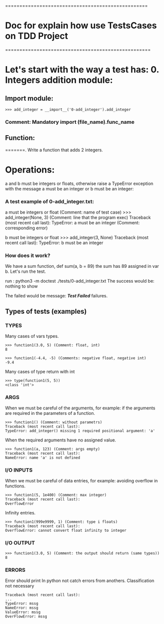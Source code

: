 ==================================================
# Doc for explain how use TestsCases on TDD Project
===================================================

Let's start with the way a test has:
0. Integers addition module:
====================

## Import module:
    >>> add_integer = __import__('0-add_integer').add_integer
### Comment: Mandatory import (file_name).func_name

## Function:
=======.
Write a function that adds 2 integers.

Operations:
=========
a and b must be integers or floats, otherwise raise a TypeError exception
with the message a must be an integer or b must be an integer:

### A test example of 0-add_integer.txt:

a must be integers or float (Comment: name of test case)
    >>> add_integer(None, 3) (Comment: line that the program exec)
    Traceback (most recent call last):
    TypeError: a must be an integer (Comment: corresponding error)


b must be integers or float
    >>> add_integer(3, None)
    Traceback (most recent call last):
    TypeError: b must be an integer


### How does it work?
We have a sum function, def sum(a, b = 89) the sum has 89 assigned in var b. Let's run the test.

run : python3 -m doctest ./tests/0-add_integer.txt
The success would be: nothing to show


The failed would be message: ***Test Failed*** <number of tests> failures.



## Types of tests (examples)

### TYPES

Many cases of vars types.

    >>> function1(3.0, 5) (Comment: float, int)
    8

    >>> function1(-4.4, -5) (Comments: negative float, negative int)
    -9.4

Many cases of type return with int

    >>> type(function1(5, 5))
    <class 'int'>

### ARGS

When we must be careful of the arguments, for example: if the arguments are required in the parameters of a function.

    >>> function1() (Comment: without parametrs)
    Traceback (most recent call last):
    TypeError: add_integer() missing 1 required positional argument: 'a'

When the required arguments have no assigned value.

    >>> function1(a, 123) (Comment: args empty)
    Traceback (most recent call last):
    NameError: name 'a' is not defined


### I/O INPUTS

When we must be careful of data entries, for example: avoiding overflow in functions.

    >>> function1(5, 1e400) (Comment: max integer)
    Traceback (most recent call last):
    OverflowError

Infinity entries.

    >>> function1(999e9999, 1) (Comment: type i floats)
    Traceback (most recent call last):
    OverflowError: cannot convert float infinity to integer

### I/O OUTPUT

    >>> function1(3.0, 5) (Comment: the output should return (same types))
    8


### ERRORS

Error should print
In python not catch errors from anothers. Classification not necessary

    Traceback (most recent call last):
    ...
    TypeError: mssg
    NameError: mssg
    ValueError: mssg
    OverFlowError: mssg

